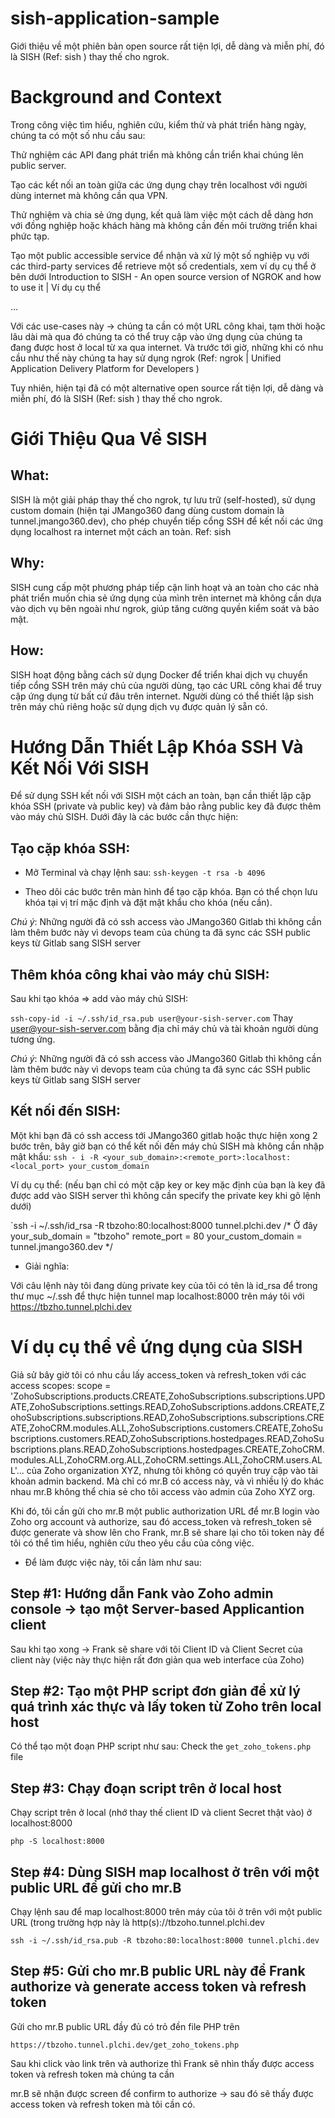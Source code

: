 # sish-application-sample
Giới thiệu về một phiên bản open source rất tiện lợi, dễ dàng và miễn phí, đó là SISH (Ref: sish ) thay thế cho ngrok. 
# Background and Context
Trong công việc tìm hiểu, nghiên cứu, kiểm thử và phát triển hàng ngày, chúng ta có một số nhu cầu sau:

Thử nghiệm các API đang phát triển mà không cần triển khai chúng lên public server.

Tạo các kết nối an toàn giữa các ứng dụng chạy trên localhost với người dùng internet mà không cần qua VPN.

Thử nghiệm và chia sẻ ứng dụng, kết quả làm việc một cách dễ dàng hơn với đồng nghiệp hoặc khách hàng mà không cần đến môi trường triển khai phức tạp.

Tạo một public accessible service để nhận và xử lý một số nghiệp vụ với các third-party services để retrieve một số credentials, xem ví dụ cụ thể ở bên dưới Introduction to SISH - An open source version of NGROK and how to use it | Ví dụ cụ thể 

…

Với các use-cases này → chúng ta cần có một URL công khai, tạm thời hoặc lâu dài mà qua đó chúng ta có thể truy cập vào ứng dụng của chúng ta đang được host ở local từ xa qua internet. Và trước tới giờ, những khi có nhu cầu như thế này chúng ta hay sử dụng ngrok (Ref: ngrok | Unified Application Delivery Platform for Developers )

Tuy nhiên, hiện tại đã có một alternative open source rất tiện lợi, dễ dàng và miễn phí, đó là SISH (Ref: sish ) thay thế cho ngrok. 
# Giới Thiệu Qua Về SISH
## What:
 SISH là một giải pháp thay thế cho ngrok, tự lưu trữ (self-hosted), sử dụng custom domain (hiện tại JMango360 đang dùng custom domain là tunnel.jmango360.dev), cho phép chuyển tiếp cổng SSH để kết nối các ứng dụng localhost ra internet một cách an toàn. Ref: sish 

## Why: 
SISH cung cấp một phương pháp tiếp cận linh hoạt và an toàn cho các nhà phát triển muốn chia sẻ ứng dụng của mình trên internet mà không cần dựa vào dịch vụ bên ngoài như ngrok, giúp tăng cường quyền kiểm soát và bảo mật.

## How: 
SISH hoạt động bằng cách sử dụng Docker để triển khai dịch vụ chuyển tiếp cổng SSH trên máy chủ của người dùng, tạo các URL công khai để truy cập ứng dụng từ bất cứ đâu trên internet. Người dùng có thể thiết lập sish trên máy chủ riêng hoặc sử dụng dịch vụ được quản lý sẵn có.


# Hướng Dẫn Thiết Lập Khóa SSH Và Kết Nối Với SISH
Để sử dụng SSH kết nối với SISH một cách an toàn, bạn cần thiết lập cặp khóa SSH (private và public key) và đảm bảo rằng public key đã được thêm vào máy chủ SISH. Dưới đây là các bước cần thực hiện:

## Tạo cặp khóa SSH:
- Mở Terminal và chạy lệnh sau:
`ssh-keygen -t rsa -b 4096`

- Theo dõi các bước trên màn hình để tạo cặp khóa. Bạn có thể chọn lưu khóa tại vị trí mặc định và đặt mật khẩu cho khóa (nếu cần).

_Chú ý_: Những người đã có ssh access vào JMango360 Gitlab thì không cần làm thêm bước này vì devops team của chúng ta đã sync các SSH public keys từ Gitlab sang SISH server

## Thêm khóa công khai vào máy chủ SISH:
Sau khi tạo khóa => add vào máy chủ SISH:

`ssh-copy-id -i ~/.ssh/id_rsa.pub user@your-sish-server.com`
Thay user@your-sish-server.com bằng địa chỉ máy chủ và tài khoản người dùng tương ứng.

_Chú ý_: Những người đã có ssh access vào JMango360 Gitlab thì không cần làm thêm bước này vì devops team của chúng ta đã sync các SSH public keys từ Gitlab sang SISH server

## Kết nối đến SISH:
Một khi bạn đã có ssh access tới JMango360 gitlab hoặc thực hiện xong 2 bước trên, bây giờ bạn có thể kết nối đến máy chủ SISH mà không cần nhập mật khẩu:
`ssh - i -R <your_sub_domain>:<remote_port>:localhost:<local_port> your_custom_domain`

Ví dụ cụ thể: (nếu bạn chỉ có một cặp key or key mặc định của bạn là key đã được add vào SISH server thì không cần specify the private key khi gõ lệnh dưới)

`ssh -i ~/.ssh/id_rsa -R tbzoho:80:localhost:8000 tunnel.plchi.dev
/* Ở đây your_sub_domain = "tbzoho"
remote_port = 80
your_custom_domain = tunnel.jmango360.dev */
- Giải nghĩa:

Với câu lệnh này tôi đang dùng private key của tôi có tên là id_rsa để trong thư mục ~/.ssh để thực hiện tunnel map localhost:8000 trên máy tôi với https://tbzho.tunnel.plchi.dev

# Ví dụ cụ thể về ứng dụng của SISH
Giả sử bây giờ tôi có nhu cầu lấy access_token và refresh_token với các access scopes: scope = 'ZohoSubscriptions.products.CREATE,ZohoSubscriptions.subscriptions.UPDATE,ZohoSubscriptions.settings.READ,ZohoSubscriptions.addons.CREATE,ZohoSubscriptions.subscriptions.READ,ZohoSubscriptions.subscriptions.CREATE,ZohoCRM.modules.ALL,ZohoSubscriptions.customers.CREATE,ZohoSubscriptions.customers.READ,ZohoSubscriptions.hostedpages.READ,ZohoSubscriptions.plans.READ,ZohoSubscriptions.hostedpages.CREATE,ZohoCRM.modules.ALL,ZohoCRM.org.ALL,ZohoCRM.settings.ALL,ZohoCRM.users.ALL'... của Zoho organization XYZ, nhưng tôi không có quyền truy cập vào tài khoản admin backend. Mà chỉ có mr.B có access này, và vì nhiều lý do khác nhau mr.B không thể chia sẻ cho tôi access vào admin của Zoho XYZ org.

Khi đó, tôi cần gửi cho mr.B một public authorization URL để mr.B login vào Zoho org account và authorize, sau đó access_token và refresh_token sẽ được generate và show lên cho Frank, mr.B sẽ share lại cho tôi token này để tôi có thể tìm hiểu, nghiên cứu theo yêu cầu của công việc.

- Để làm được việc này, tôi cần làm như sau:
## Step #1: Hướng dẫn Fank vào Zoho admin console → tạo một Server-based Applicantion client
Sau khi tạo xong → Frank sẽ share với tôi Client ID và Client Secret của client này (việc này thực hiện rất đơn giản qua web interface của Zoho)

## Step #2: Tạo một PHP script đơn giản để xử lý quá trình xác thực và lấy token từ Zoho trên local host
Có thể tạo một đoạn PHP script như sau:
Check the `get_zoho_tokens.php` file

## Step #3: Chạy đoạn script trên ở local host
Chạy script trên ở local (nhớ thay thế client ID và client Secret thật vào) ở localhost:8000

`php -S localhost:8000`

## Step #4: Dùng SISH map localhost ở trên với một public URL để gửi cho mr.B
Chạy lệnh sau để map localhost:8000 trên máy của tôi ở trên với một public URL (trong trường hợp này là http(s)://tbzoho.tunnel.plchi.dev



`ssh -i ~/.ssh/id_rsa.pub -R tbzoho:80:localhost:8000 tunnel.plchi.dev`

## Step #5: Gửi cho mr.B public URL này để Frank authorize và generate access token và refresh token
Gửi cho mr.B public URL đầy đủ có trỏ đền file PHP trên

`https://tbzoho.tunnel.plchi.dev/get_zoho_tokens.php`

Sau khi click vào link trên và authorize thì Frank sẽ nhìn thấy được access token và refresh token mà chúng ta cần

mr.B sẽ nhận được screen để confirm to authorize -> sau đó sẽ thấy được access token và refresh token mà tôi cần có.


